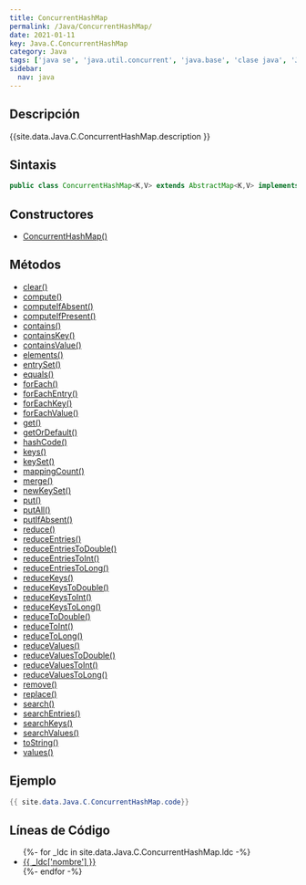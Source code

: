 ```yaml
---
title: ConcurrentHashMap
permalink: /Java/ConcurrentHashMap/
date: 2021-01-11
key: Java.C.ConcurrentHashMap
category: Java
tags: ['java se', 'java.util.concurrent', 'java.base', 'clase java', 'Java 1.5']
sidebar: 
  nav: java
---
```


## Descripción
{{site.data.Java.C.ConcurrentHashMap.description }}

## Sintaxis
~~~java
public class ConcurrentHashMap<K,V> extends AbstractMap<K,V> implements ConcurrentMap<K,V>, Serializable
~~~

## Constructores
* [ConcurrentHashMap()](/Java/ConcurrentHashMap/ConcurrentHashMap/)

## Métodos
* [clear()](/Java/ConcurrentHashMap/clear)
* [compute()](/Java/ConcurrentHashMap/compute)
* [computeIfAbsent()](/Java/ConcurrentHashMap/computeIfAbsent)
* [computeIfPresent()](/Java/ConcurrentHashMap/computeIfPresent)
* [contains()](/Java/ConcurrentHashMap/contains)
* [containsKey()](/Java/ConcurrentHashMap/containsKey)
* [containsValue()](/Java/ConcurrentHashMap/containsValue)
* [elements()](/Java/ConcurrentHashMap/elements)
* [entrySet()](/Java/ConcurrentHashMap/entrySet)
* [equals()](/Java/ConcurrentHashMap/equals)
* [forEach()](/Java/ConcurrentHashMap/forEach)
* [forEachEntry()](/Java/ConcurrentHashMap/forEachEntry)
* [forEachKey()](/Java/ConcurrentHashMap/forEachKey)
* [forEachValue()](/Java/ConcurrentHashMap/forEachValue)
* [get()](/Java/ConcurrentHashMap/get)
* [getOrDefault()](/Java/ConcurrentHashMap/getOrDefault)
* [hashCode()](/Java/ConcurrentHashMap/hashCode)
* [keys()](/Java/ConcurrentHashMap/keys)
* [keySet()](/Java/ConcurrentHashMap/keySet)
* [mappingCount()](/Java/ConcurrentHashMap/mappingCount)
* [merge()](/Java/ConcurrentHashMap/merge)
* [newKeySet()](/Java/ConcurrentHashMap/newKeySet)
* [put()](/Java/ConcurrentHashMap/put)
* [putAll()](/Java/ConcurrentHashMap/putAll)
* [putIfAbsent()](/Java/ConcurrentHashMap/putIfAbsent)
* [reduce()](/Java/ConcurrentHashMap/reduce)
* [reduceEntries()](/Java/ConcurrentHashMap/reduceEntries)
* [reduceEntriesToDouble()](/Java/ConcurrentHashMap/reduceEntriesToDouble)
* [reduceEntriesToInt()](/Java/ConcurrentHashMap/reduceEntriesToInt)
* [reduceEntriesToLong()](/Java/ConcurrentHashMap/reduceEntriesToLong)
* [reduceKeys()](/Java/ConcurrentHashMap/reduceKeys)
* [reduceKeysToDouble()](/Java/ConcurrentHashMap/reduceKeysToDouble)
* [reduceKeysToInt()](/Java/ConcurrentHashMap/reduceKeysToInt)
* [reduceKeysToLong()](/Java/ConcurrentHashMap/reduceKeysToLong)
* [reduceToDouble()](/Java/ConcurrentHashMap/reduceToDouble)
* [reduceToInt()](/Java/ConcurrentHashMap/reduceToInt)
* [reduceToLong()](/Java/ConcurrentHashMap/reduceToLong)
* [reduceValues()](/Java/ConcurrentHashMap/reduceValues)
* [reduceValuesToDouble()](/Java/ConcurrentHashMap/reduceValuesToDouble)
* [reduceValuesToInt()](/Java/ConcurrentHashMap/reduceValuesToInt)
* [reduceValuesToLong()](/Java/ConcurrentHashMap/reduceValuesToLong)
* [remove()](/Java/ConcurrentHashMap/remove)
* [replace()](/Java/ConcurrentHashMap/replace)
* [search()](/Java/ConcurrentHashMap/search)
* [searchEntries()](/Java/ConcurrentHashMap/searchEntries)
* [searchKeys()](/Java/ConcurrentHashMap/searchKeys)
* [searchValues()](/Java/ConcurrentHashMap/searchValues)
* [toString()](/Java/ConcurrentHashMap/toString)
* [values()](/Java/ConcurrentHashMap/values)

## Ejemplo
~~~java
{{ site.data.Java.C.ConcurrentHashMap.code}}
~~~

## Líneas de Código
<ul>
{%- for _ldc in site.data.Java.C.ConcurrentHashMap.ldc -%}
   <li>
       <a href="{{_ldc['url'] }}">{{ _ldc['nombre'] }}</a>
   </li>
{%- endfor -%}
</ul>
